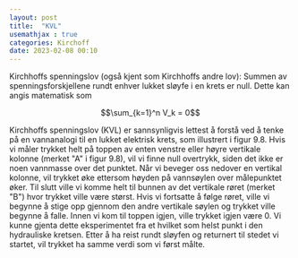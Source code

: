 ```yaml
---
layout: post
title:  "KVL"
usemathjax : true
categories: Kirchoff
date: 2023-02-08 00:10
---
```





Kirchhoffs spenningslov (også kjent som Kirchhoffs andre lov):
Summen av spenningsforskjellene rundt enhver lukket sløyfe i en krets er null.
Dette kan angis matematisk som

$$\sum_{k=1}^n V_k = 0$$

Kirchhoffs spenningslov (KVL) er sannsynligvis lettest å forstå ved å tenke på en vannanalogi til en lukket elektrisk krets, som illustrert i figur 9.8.
Hvis vi måler trykket helt på toppen av enten venstre eller høyre vertikale kolonne (merket "A" i figur 9.8), vil vi finne null overtrykk, siden det ikke er noen vannmasse over det punktet. Når vi beveger oss nedover en vertikal kolonne, vil trykket øke ettersom høyden på vannsøylen over målepunktet øker. Til slutt ville vi komme helt til bunnen av det vertikale røret (merket "B") hvor trykket ville være størst. Hvis vi fortsatte å følge røret, ville vi begynne å stige opp gjennom den andre vertikale søylen og trykket ville begynne å falle. Innen vi kom til toppen igjen, ville trykket igjen være 0. Vi kunne gjenta dette eksperimentet fra et hvilket som helst punkt i den hydrauliske kretsen. Etter å ha reist rundt sløyfen og returnert til stedet vi startet, vil trykket ha samme verdi som vi først målte.





